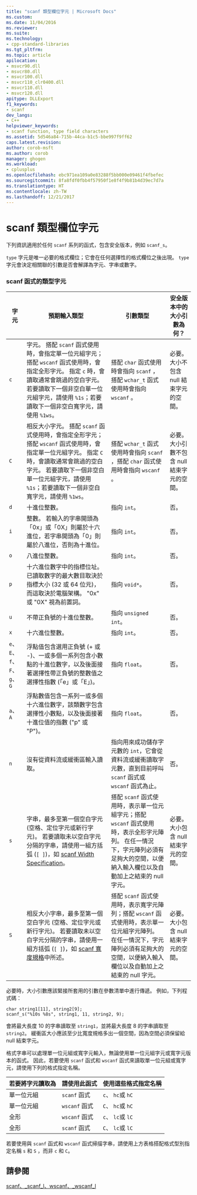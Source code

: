 ```yaml
---
title: "scanf 類型欄位字元 | Microsoft Docs"
ms.custom: 
ms.date: 11/04/2016
ms.reviewer: 
ms.suite: 
ms.technology:
- cpp-standard-libraries
ms.tgt_pltfrm: 
ms.topic: article
apilocation:
- msvcr90.dll
- msvcr80.dll
- msvcr100.dll
- msvcr110_clr0400.dll
- msvcr110.dll
- msvcr120.dll
apitype: DLLExport
f1_keywords:
- scanf
dev_langs:
- C++
helpviewer_keywords:
- scanf function, type field characters
ms.assetid: 5d546a84-715b-44ca-b1c5-bbe997f9ff62
caps.latest.revision: 
author: corob-msft
ms.author: corob
manager: ghogen
ms.workload:
- cplusplus
ms.openlocfilehash: ebc971ea109a0e83288f5bb000e09461f4fbefec
ms.sourcegitcommit: 8fa8fdf0fbb4f57950f1e8f4f9b81b4d39ec7d7a
ms.translationtype: HT
ms.contentlocale: zh-TW
ms.lasthandoff: 12/21/2017
---
```

# <a name="scanf-type-field-characters"></a>scanf 類型欄位字元
下列資訊適用於任何 `scanf` 系列的函式，包含安全版本，例如 `scanf_s`。  
  
 `type` 字元是唯一必要的格式欄位；它會在任何選擇性的格式欄位之後出現。 `type` 字元會決定相關聯的引數是否會解譯為字元、字串或數字。  
  
### <a name="type-characters-for-scanf-functions"></a>scanf 函式的類型字元  
  
|字元|預期輸入類型|引數類型|安全版本中的大小引數為何？|  
|---------------|----------------------------|----------------------|--------------------------------------|  
|`c`|字元。 搭配 `scanf` 函式使用時，會指定單一位元組字元；搭配 `wscanf` 函式使用時，會指定全形字元。 指定 `c` 時，會讀取通常會跳過的空白字元。 若要讀取下一個非空白單一位元組字元，請使用 `%1s`；若要讀取下一個非空白寬字元，請使用 `%1ws`。|搭配 `char` 函式使用時會指向 `scanf` ，搭配 `wchar_t` 函式使用時會指向 `wscanf` 。|必要。 大小不包含 null 結束字元的空間。|  
|`C`|相反大小字元。 搭配 `scanf` 函式使用時，會指定全形字元；搭配 `wscanf` 函式使用時，會指定單一位元組字元。 指定 `C` 時，會讀取通常會跳過的空白字元。 若要讀取下一個非空白單一位元組字元，請使用 `%1s`；若要讀取下一個非空白寬字元，請使用 `%1ws`。|搭配 `wchar_t` 函式使用時會指向 `scanf` ，搭配 `char` 函式使用時會指向 `wscanf` 。|必要。 大小引數不包含 null 結束字元的空間。|  
|`d`|十進位整數。|指向 `int`。|否。|  
|`i`|整數。 若輸入的字串開頭為「0x」或「0X」則屬於十六進位，若字串開頭為「0」則屬於八進位，否則為十進位。|指向 `int`。|否。|  
|`o`|八進位整數。|指向 `int`。|否。|  
|`p`|十六進位數字中的指標位址。 已讀取數字的最大數目取決於指標大小 (32 或 64 位元)，而這取決於電腦架構。 "0x" 或 "0X" 視為前置詞。|指向 `void*`。|否。|  
|`u`|不帶正負號的十進位整數。|指向 `unsigned int`。|否。|  
|`x`|十六進位整數。|指向 `int`。|否。|  
|`e`、 `E`、 `f`、 `F`、 `g`、 `G`|浮點值包含選用正負號 (+ 或 -)、一或多個一系列包含小數點的十進位數字，以及後面接著選擇性帶正負號的整數值之選擇性指數 (「e」或「E」)。|指向 `float`。|否。|  
|`a`、 `A`|浮點數值包含一系列一或多個十六進位數字，該類數字包含選擇性小數點，以及後面接著十進位值的指數 ("p" 或 "P")。|指向 `float`。|否。|  
|`n`|沒有從資料流或緩衝區輸入讀取。|指向用來成功儲存字元數的 `int`，它會從資料流或緩衝讀取字元數，直到目前呼叫 `scanf` 函式或 `wscanf` 函式為止。|否。|  
|`s`|字串，最多至第一個空白字元 (空格、定位字元或新行字元)。 若要讀取未以空白字元分隔的字串，請使用一組方括弧 (`[ ]`)，如 [scanf Width Specification](../c-runtime-library/scanf-width-specification.md)。|搭配 `scanf` 函式使用時，表示單一位元組字元；搭配 `wscanf` 函式使用時，表示全形字元陣列。 在任一情況下，字元陣列必須有足夠大的空間，以便納入輸入欄位以及自動加上之結束的 null 字元。|必要。 大小包含 null 結束字元的空間。|  
|`S`|相反大小字串，最多至第一個空白字元 (空格、定位字元或新行字元)。 若要讀取未以空白字元分隔的字串，請使用一組方括弧 (`[ ]`)，如 [scanf 寬度規格](../c-runtime-library/scanf-width-specification.md)中所述。|搭配 `scanf` 函式使用時，表示寬字元陣列；搭配 `wscanf` 函式使用時，表示單一位元組字元陣列。 在任一情況下，字元陣列必須有足夠大的空間，以便納入輸入欄位以及自動加上之結束的 null 字元。|必要。 大小包含 null 結束字元的空間。|  
  
  
 必要時，大小引數應該緊接所套用的引數在參數清單中進行傳遞。 例如，下列程式碼：  
  
```  
char string1[11], string2[9];  
scanf_s("%10s %8s", string1, 11, string2, 9);  
```  
  
 會將最大長度 10 的字串讀取至 `string1`，並將最大長度 8 的字串讀取至 `string2`。 緩衝區大小應該至少比寬度規格多出一個空間，因為空間必須保留給 null 結束字元。  
  
 格式字串可以處理單一位元組或寬字元輸入，無論使用單一位元組字元或寬字元版本的函式。 因此，若要使用 `scanf` 函式和 `wscanf` 函式來讀取單一位元組或寬字元，請使用下列的格式指定名稱。  
  
|若要將字元讀取為|請使用此函式|使用這些格式指定名稱|  
|--------------------------|-----------------------|----------------------------------|  
|單一位元組|`scanf` 函式|`c`、 `hc`或 `hC`|  
|單一位元組|`wscanf` 函式|`C`、 `hc`或 `hC`|  
|全形|`wscanf` 函式|`c`、 `lc`或 `lC`|  
|全形|`scanf` 函式|`C`、 `lc`或 `lC`|  
  
 若要使用與 `scanf` 函式和 `wscanf` 函式掃描字串，請使用上方表格搭配格式型別指定名稱 `s` 和 `S` ，而非 `c` 和 `C`。  
  
## <a name="see-also"></a>請參閱  
 [scanf、_scanf_l、wscanf、_wscanf_l](../c-runtime-library/reference/scanf-scanf-l-wscanf-wscanf-l.md)